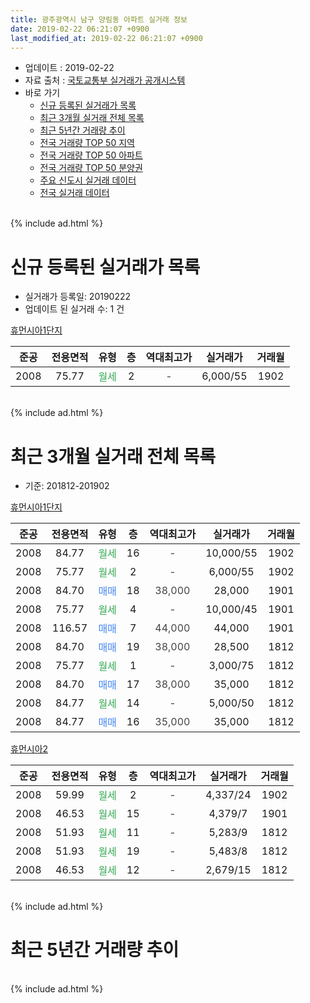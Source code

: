 ```yaml
---
title: 광주광역시 남구 양림동 아파트 실거래 정보
date: 2019-02-22 06:21:07 +0900
last_modified_at: 2019-02-22 06:21:07 +0900
---
```


* 업데이트 : 2019-02-22
* 자료 출처 : [국토교통부 실거래가 공개시스템](http://rt.molit.go.kr)
* 바로 가기
    * [신규 등록된 실거래가 목록](#신규-등록된-실거래가-목록)
    * [최근 3개월 실거래 전체 목록](#최근-3개월-실거래-전체-목록)
    * [최근 5년간 거래량 추이](#최근-5년간-거래량-추이)
    * [전국 거래량 TOP 50 지역](https://inasie.github.io/apt-trade-info/최근-3개월-전국에서-가장-거래가-많이-발생한-지역)
    * [전국 거래량 TOP 50 아파트](https://inasie.github.io/apt-trade-info/최근-3개월-전국에서-가장-거래가-많이-발생한-아파트)
    * [전국 거래량 TOP 50 분양권](https://inasie.github.io/apt-trade-info/최근-3개월-전국에서-가장-거래가-많이-발생한-분양권)
    * [주요 신도시 실거래 데이터](https://inasie.github.io/apt-trade-info/주요-신도시)
    * [전국 실거래 데이터](https://inasie.github.io/apt-trade-info/전국)
<br>
{% include ad.html %}
<br>

# 신규 등록된 실거래가 목록
* 실거래가 등록일: 20190222
* 업데이트 된 실거래 수: 1 건


[휴먼시아1단지](https://search.naver.com/search.naver?query=%EA%B4%91%EC%A3%BC%EA%B4%91%EC%97%AD%EC%8B%9C+%EB%82%A8%EA%B5%AC+%EC%96%91%EB%A6%BC%EB%8F%99+%ED%9C%B4%EB%A8%BC%EC%8B%9C%EC%95%841%EB%8B%A8%EC%A7%80)

|준공|전용면적|유형|층|역대최고가|실거래가|거래월|
|:---:|:---:|:---:|:---:|:---:|:---:|:---:|
|2008|75.77|<span style="color:#34a853">월세</span>|2|<span style="color:#444444">-</span>|6,000/55|1902|


<br>
{% include ad.html %}
<br>

# 최근 3개월 실거래 전체 목록
* 기준: 201812-201902


[휴먼시아1단지](https://search.naver.com/search.naver?query=%EA%B4%91%EC%A3%BC%EA%B4%91%EC%97%AD%EC%8B%9C+%EB%82%A8%EA%B5%AC+%EC%96%91%EB%A6%BC%EB%8F%99+%ED%9C%B4%EB%A8%BC%EC%8B%9C%EC%95%841%EB%8B%A8%EC%A7%80)

|준공|전용면적|유형|층|역대최고가|실거래가|거래월|
|:---:|:---:|:---:|:---:|:---:|:---:|:---:|
|2008|84.77|<span style="color:#34a853">월세</span>|16|<span style="color:#444444">-</span>|10,000/55|1902|
|2008|75.77|<span style="color:#34a853">월세</span>|2|<span style="color:#444444">-</span>|6,000/55|1902|
|2008|84.70|<span style="color:#4285f3">매매</span>|18|<span style="color:#444444">38,000</span>|28,000|1901|
|2008|75.77|<span style="color:#34a853">월세</span>|4|<span style="color:#444444">-</span>|10,000/45|1901|
|2008|116.57|<span style="color:#4285f3">매매</span>|7|<span style="color:#444444">44,000</span>|44,000|1901|
|2008|84.70|<span style="color:#4285f3">매매</span>|19|<span style="color:#444444">38,000</span>|28,500|1812|
|2008|75.77|<span style="color:#34a853">월세</span>|1|<span style="color:#444444">-</span>|3,000/75|1812|
|2008|84.70|<span style="color:#4285f3">매매</span>|17|<span style="color:#444444">38,000</span>|35,000|1812|
|2008|84.77|<span style="color:#34a853">월세</span>|14|<span style="color:#444444">-</span>|5,000/50|1812|
|2008|84.77|<span style="color:#4285f3">매매</span>|16|<span style="color:#444444">35,000</span>|35,000|1812|

[휴먼시아2](https://search.naver.com/search.naver?query=%EA%B4%91%EC%A3%BC%EA%B4%91%EC%97%AD%EC%8B%9C+%EB%82%A8%EA%B5%AC+%EC%96%91%EB%A6%BC%EB%8F%99+%ED%9C%B4%EB%A8%BC%EC%8B%9C%EC%95%842)

|준공|전용면적|유형|층|역대최고가|실거래가|거래월|
|:---:|:---:|:---:|:---:|:---:|:---:|:---:|
|2008|59.99|<span style="color:#34a853">월세</span>|2|<span style="color:#444444">-</span>|4,337/24|1902|
|2008|46.53|<span style="color:#34a853">월세</span>|15|<span style="color:#444444">-</span>|4,379/7|1901|
|2008|51.93|<span style="color:#34a853">월세</span>|11|<span style="color:#444444">-</span>|5,283/9|1812|
|2008|51.93|<span style="color:#34a853">월세</span>|19|<span style="color:#444444">-</span>|5,483/8|1812|
|2008|46.53|<span style="color:#34a853">월세</span>|12|<span style="color:#444444">-</span>|2,679/15|1812|


<br>
{% include ad.html %}
<br>

# 최근 5년간 거래량 추이


<div style="width:100%;">
    <canvas id="deal_progress" height="200"></canvas>
</div>

<script>
new Chart(document.getElementById("deal_progress"), {
    type: 'line',
    data: {
        labels: ['201402','201403','201404','201405','201406','201407','201408','201409','201410','201411','201412','201501','201502','201503','201504','201505','201506','201507','201508','201509','201510','201511','201512','201601','201602','201603','201604','201605','201606','201607','201608','201609','201610','201611','201612','201701','201702','201703','201704','201705','201706','201707','201708','201709','201710','201711','201712','201801','201802','201803','201804','201805','201806','201807','201808','201809','201810','201811','201812','201901','201902'],
        datasets: [{
            label: '매매',
            pointRadius: 1,
            data: [7, 6, 7, 1, 6, 4, 6, 8, 7, 8, 9, 5, 3, 3, 2, 4, 7, 2, 2, 1, 4, 4, 1, 6, 4, 9, 2, 3, 3, 5, 4, 8, 10, 6, 4, 5, 7, 6, 5, 11, 2, 3, 6, 6, 6, 4, 3, 5, 5, 8, 3, 3, 2, 4, 5, 4, 5, 1, 3, 2, 0],
            borderColor: "rgba(255, 201, 14, 1)",
            backgroundColor: "rgba(255, 201, 14, 0.5)",
            fill: false,
            lineTension: 0
        },{
            label: '전월세',
            pointRadius: 1,
            data: [1, 9, 4, 3, 6, 24, 11, 6, 2, 4, 2, 3, 3, 3, 6, 6, 7, 6, 2, 2, 4, 2, 3, 4, 8, 4, 5, 0, 6, 17, 8, 1, 2, 4, 6, 7, 4, 8, 2, 6, 9, 1, 2, 3, 2, 2, 1, 2, 1, 3, 4, 1, 1, 20, 6, 4, 2, 7, 5, 2, 3],
            borderColor: "rgba(0, 141, 185, 1)",
            backgroundColor: "rgba(0, 141, 185, 0.5)",
            fill: false,
            lineTension: 0
        }
        ]
    },
    options: {
        responsive: true,
        title: {
            display: false
        },
        tooltips: {
            mode: 'index',
            intersect: false
        },
        hover: {
            mode: 'nearest',
            intersect: true
        },
        scales: {
            xAxes: [{
                display: true,
                scaleLabel: {
                    display: true,
                    labelString: '년/월'
                }
            }],
            yAxes: [{
                display: true,
                ticks: {
                    suggestedMin: 0,
                },
                scaleLabel: {
                    display: true,
                    labelString: '실거래 수'
                }
            }]
        }
    }
});

</script>


<br>
{% include ad.html %}
<br>

